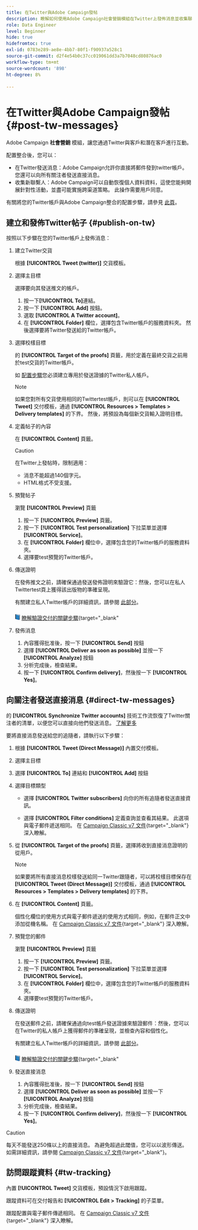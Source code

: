 ```yaml
---
title: 在Twitter與Adobe Campaign發帖
description: 瞭解如何使用Adobe Campaign社會營銷模組在Twitter上發佈消息並收集聯繫人資料
role: Data Engineer
level: Beginner
hide: true
hidefromtoc: true
exl-id: 0783e289-ae8e-4bb7-80f1-f90937a528c1
source-git-commit: d2f4e54b0c37cc019061dd3a7b7048cd80876ac0
workflow-type: tm+mt
source-wordcount: '898'
ht-degree: 8%

---
```



# 在Twitter與Adobe Campaign發帖 {#post-tw-messages}

Adobe Campaign **社會營銷** 模組，讓您通過Twitter與客戶和潛在客戶進行互動。

配置整合後，您可以：

* 在Twitter發送消息：Adobe Campaign允許你直接將郵件發到twitter帳戶。 您還可以向所有關注者發送直接消息。
* 收集新聯繫人：Adobe Campaign可以自動恢復個人資料資料，這使您能夠開展針對性活動，並盡可能實施跨渠道策略。 此操作需要用戶同意。

有關將您的Twitter帳戶與Adobe Campaign整合的配置步驟，請參見 [此頁](../connect/ac-tw.md)。

## 建立和發佈Twitter帖子 {#publish-on-tw}

按照以下步驟在您的Twitter帳戶上發佈消息：

1. 建立Twitter交貨

   根據 **[!UICONTROL Tweet (twitter)]** 交貨模板。

1. 選擇主目標

   選擇要向其發送推文的帳戶。

   1. 按一下&#x200B;**[!UICONTROL To]**&#x200B;連結。
   1. 按一下 **[!UICONTROL Add]** 按鈕。
   1. 選取 **[!UICONTROL A Twitter account]**。
   1. 在 **[!UICONTROL Folder]** 欄位，選擇包含Twitter帳戶的服務資料夾。 然後選擇要將Twitter發送給的Twitter帳戶。

1. 選擇校樣目標

   的 **[!UICONTROL Target of the proofs]** 頁籤，用於定義在最終交貨之前用於test交貨的Twitter帳戶。

   如 [配置步驟](../connect/ac-tw.md#tw-test-account)您必須建立專用於發送證據的Twitter私人帳戶。

   >[!NOTE]
   >
   >如果您對所有交貨使用相同的Twittertest帳戶，則可以在 **[!UICONTROL Tweet]** 交付模板，通過 **[!UICONTROL Resources > Templates > Delivery templates]** 的下界。 然後，將預設為每個新交貨輸入證明目標。

1. 定義帖子的內容

   在 **[!UICONTROL Content]** 頁籤。

   >[!CAUTION]
   >
   >在Twitter上發帖時，限制適用：
   >
   >* 消息不能超過140個字元。
   >* HTML格式不受支援。


1. 預覽帖子

   瀏覽 **[!UICONTROL Preview]** 頁籤

   1. 按一下 **[!UICONTROL Preview]** 頁籤。
   1. 按一下 **[!UICONTROL Test personalization]** 下拉菜單並選擇 **[!UICONTROL Service]**。
   1. 在 **[!UICONTROL Folder]** 欄位中，選擇包含您的Twitter帳戶的服務資料夾。
   1. 選擇要test預覽的Twitter帳戶。

1. 傳送證明

   在發佈推文之前，請確保通過發送發佈證明來驗證它：然後，您可以在私人Twittertest頁上獲得該出版物的準確呈現。

   有關建立私人Twitter帳戶的詳細資訊，請參閱 [此部分](../connect/ac-tw.md#tw-test-account)。

   ![](../assets/do-not-localize/book.png) [瞭解驗證交付的關鍵步驟](https://experienceleague.adobe.com/docs/campaign-classic/using/sending-messages/key-steps-when-creating-a-delivery/steps-validating-the-delivery.html?lang=zh-Hant){target=&quot;_blank&quot;

1. 發佈消息

   1. 內容獲得批准後，按一下 **[!UICONTROL Send]** 按鈕
   1. 選擇 **[!UICONTROL Deliver as soon as possible]** 並按一下 **[!UICONTROL Analyze]** 按鈕
   1. 分析完成後，檢查結果。
   1. 按一下 **[!UICONTROL Confirm delivery]**，然後按一下 **[!UICONTROL Yes]**。


## 向關注者發送直接消息 {#direct-tw-messages}

的 **[!UICONTROL Synchronize Twitter accounts]** 技術工作流恢復了Twitter關注者的清單，以便您可以直接向他們發送消息。 [了解更多](../connect/ac-tw.md#synchro-tw-accounts)

要將直接消息發送給您的追隨者，請執行以下步驟：

1. 根據 **[!UICONTROL Tweet (Direct Message)]** 內置交付模板。

1. 選擇主目標

1. 選擇 **[!UICONTROL To]** 連結和 **[!UICONTROL Add]** 按鈕

1. 選擇目標類型

   * 選擇 **[!UICONTROL Twitter subscribers]** 向你的所有追隨者發送直接資訊。

   * 選擇 **[!UICONTROL Filter conditions]** 定義查詢並查看其結果。 此選項與電子郵件遞送相同。 在 [Campaign Classic v7 文件](https://experienceleague.adobe.com/docs/campaign-classic/using/getting-started/creating-queries/defining-filter-conditions.html){target=&quot;_blank&quot;} 深入瞭解。

1. 從 **[!UICONTROL Target of the proofs]** 頁籤，選擇將收到直接消息證明的從用戶。

   >[!NOTE]
   >
   >如果要將所有直接消息校樣發送給同一Twitter跟隨者，可以將校樣目標保存在 **[!UICONTROL Tweet (Direct Message)]** 交付模板，通過 **[!UICONTROL Resources > Templates > Delivery templates]** 的下界。

1. 在 **[!UICONTROL Content]** 頁籤。

   個性化欄位的使用方式與電子郵件遞送的使用方式相同，例如，在郵件正文中添加從機名稱。 在 [Campaign Classic v7 文件](https://experienceleague.adobe.com/docs/campaign-classic/using/sending-messages/personalizing-deliveries/about-personalization.html){target=&quot;_blank&quot;} 深入瞭解。

1. 預覽您的郵件

   瀏覽 **[!UICONTROL Preview]** 頁籤

   1. 按一下 **[!UICONTROL Preview]** 頁籤。
   1. 按一下 **[!UICONTROL Test personalization]** 下拉菜單並選擇 **[!UICONTROL Service]**。
   1. 在 **[!UICONTROL Folder]** 欄位中，選擇包含您的Twitter帳戶的服務資料夾。
   1. 選擇要test預覽的Twitter帳戶。

1. 傳送證明

   在發送郵件之前，請確保通過向test帳戶發送證據來驗證郵件：然後，您可以在Twitter的私人帳戶上獲得郵件的準確呈現，並檢查內容和個性化。

   有關建立私人Twitter帳戶的詳細資訊，請參閱 [此部分](../connect/ac-tw.md#tw-test-account)。

   ![](../assets/do-not-localize/book.png) [瞭解驗證交付的關鍵步驟](https://experienceleague.adobe.com/docs/campaign-classic/using/sending-messages/key-steps-when-creating-a-delivery/steps-validating-the-delivery.html){target=&quot;_blank&quot;

1. 發送直接消息

   1. 內容獲得批准後，按一下 **[!UICONTROL Send]** 按鈕
   1. 選擇 **[!UICONTROL Deliver as soon as possible]** 並按一下 **[!UICONTROL Analyze]** 按鈕
   1. 分析完成後，檢查結果。
   1. 按一下 **[!UICONTROL Confirm delivery]**，然後按一下 **[!UICONTROL Yes]**。

>[!CAUTION]
>
>每天不能發送250條以上的直接消息。 為避免超過此閾值，您可以以波形傳送。 如需詳細資訊，請參閱 [Campaign Classic v7 文件](https://experienceleague.adobe.com/docs/campaign-classic/using/sending-messages/key-steps-when-creating-a-delivery/steps-sending-the-delivery.html?lang=en#sending-using-multiple-waves){target=&quot;_blank&quot;}。


## 訪問跟蹤資料 {#tw-tracking}

內置 **[!UICONTROL Tweet]** 交貨模板，預設情況下啟用跟蹤。

跟蹤資料可在交付報告和 **[!UICONTROL Edit > Tracking]** 的子菜單。

跟蹤配置與電子郵件傳遞相同。 在 [Campaign Classic v7 文件](https://experienceleague.adobe.com/docs/campaign-classic/using/sending-messages/monitoring-deliveries/about-delivery-monitoring.html?lang=zh-Hant){target=&quot;_blank&quot;} 深入瞭解。

